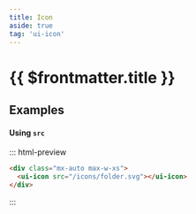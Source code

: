 ```yaml
---
title: Icon
aside: true
tag: 'ui-icon'
---
```


# {{ $frontmatter.title }}

## Examples

#### Using `src`

::: html-preview

```html
<div class="mx-auto max-w-xs">
  <ui-icon src="/icons/folder.svg"></ui-icon>
</div>
```

:::
